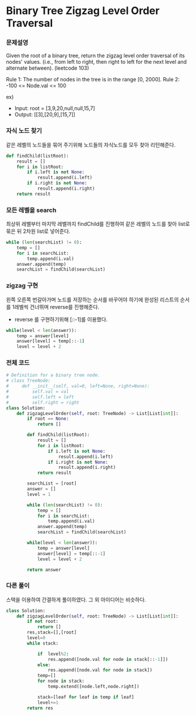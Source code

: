 # Binary Tree Zigzag Level Order Traversal

### 문제설영

Given the root of a binary tree, return the zigzag level order traversal of its nodes' values. (i.e., from left to right, then right to left for the next level and alternate between). (leetcode 103)

Rule 1: The number of nodes in the tree is in the range [0, 2000].
Rule 2: -100 <= Node.val <= 100

ex)
- Input: root = [3,9,20,null,null,15,7]
- Output: [[3],[20,9],[15,7]]


### 자식 노드 찾기

같은 레벨의 노드들을 묶어 주기위해 노드들의 자식노드를 모두 찾아 리턴해준다.

```python
def findChild(listRoot):
    result = []
    for i in listRoot:
        if i.left is not None:
            result.append(i.left)
        if i.right is not None:
            result.append(i.right)
    return result
```


### 모든 레벨을 search

최상위 레벨부터 마지막 레벨까지 findChild를 진행하여 같은 레벨의 노드를 찾아 list로 묶은 뒤 2차원 list로 넣어준다.

```python
while (len(searchList) != 0):
    temp = []
    for i in searchList:
        temp.append(i.val)
    answer.append(temp)
    searchList = findChild(searchList)
```


### zigzag 구현

왼쪽 오른쪽 번갈아가며 노드를 저장하는 순서를 바꾸어야 하기에 완성된 리스트의 순서를 1레벨씩 건너뛰며 reverse를 진행해준다.
- reverse 를 구현하기위해 [::-1]를 이용했다.

```python
while(level < len(answer)):
    temp = answer[level]
    answer[level] = temp[::-1]
    level = level + 2
```


### 전체 코드

```python
# Definition for a binary tree node.
# class TreeNode:
#     def __init__(self, val=0, left=None, right=None):
#         self.val = val
#         self.left = left
#         self.right = right
class Solution:
    def zigzagLevelOrder(self, root: TreeNode) -> List[List[int]]:
        if root == None:
            return []

        def findChild(listRoot):
            result = []
            for i in listRoot:
                if i.left is not None:
                    result.append(i.left)
                if i.right is not None:
                    result.append(i.right)
            return result

        searchList = [root]
        answer = []
        level = 1

        while (len(searchList) != 0):
            temp = []
            for i in searchList:
                temp.append(i.val)
            answer.append(temp)
            searchList = findChild(searchList)

        while(level < len(answer)):
            temp = answer[level]
            answer[level] = temp[::-1]
            level = level + 2

        return answer
```


### 다른 풀이

스택을 이용하여 간결하게 풀이하였다. 그 외 아이디어는 비슷하다.

```python
class Solution:
    def zigzagLevelOrder(self, root: TreeNode) -> List[List[int]]:
        if not root:
            return []
        res,stack=[],[root]
        level=0
        while stack:

            if  level%2:
                res.append([node.val for node in stack[::-1]])
            else:
                res.append([node.val for node in stack])
            temp=[]
            for node in stack:
                temp.extend([node.left,node.right])

            stack=[leaf for leaf in temp if leaf]
            level+=1
        return res
```
